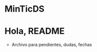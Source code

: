 # MinTicDS

<h1>Hola, README</h1>
<ul>
<li type="circle">Archivo para pendientes, dudas, fechas</li>
</ul>
